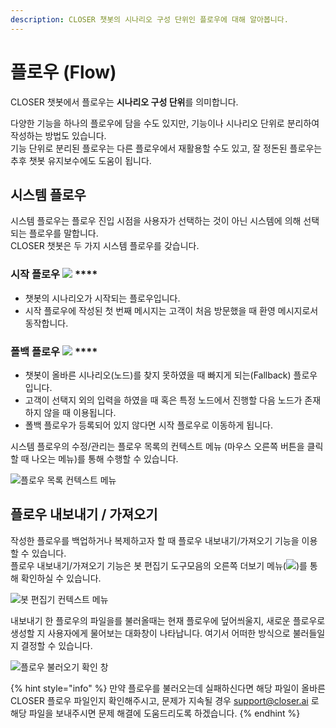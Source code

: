```yaml
---
description: CLOSER 챗봇의 시나리오 구성 단위인 플로우에 대해 알아봅니다.
---
```


# 플로우 \(Flow\)

CLOSER 챗봇에서 플로우는 **시나리오 구성 단위**를 의미합니다.

다양한 기능을 하나의 플로우에 담을 수도 있지만, 기능이나 시나리오 단위로 분리하여 작성하는 방법도 있습니다.  
기능 단위로 분리된 플로우는 다른 플로우에서 재활용할 수도 있고, 잘 정돈된 플로우는 추후 챗봇 유지보수에도 도움이 됩니다.

## 시스템 플로우 <a id="system-flow"></a>

시스템 플로우는 플로우 진입 시점을 사용자가 선택하는 것이 아닌 시스템에 의해 선택되는 플로우를 말합니다.  
CLOSER 챗봇은 두 가지 시스템 플로우를 갖습니다.

### **시작 플로우** ![](../../.gitbook/assets/entry-flow.png) **** <a id="entry-flow"></a>

* 챗봇의 시나리오가 시작되는 플로우입니다.
* 시작 플로우에 작성된 첫 번째 메시지는 고객이 처음 방문했을 때 환영 메시지로서 동작합니다. 

### **폴백 플로우** ![](../../.gitbook/assets/fallback-flow.png) **** <a id="fallback-flow"></a>

* 챗봇이 올바른 시나리오\(노드\)를 찾지 못하였을 때 빠지게 되는\(Fallback\) 플로우입니다.
* 고객이 선택지 외의 입력을 하였을 때 혹은 특정 노드에서 진행할 다음 노드가 존재하지 않을 때 이용됩니다.
* 폴백 플로우가 등록되어 있지 않다면 시작 플로우로 이동하게 됩니다.

시스템 플로우의 수정/관리는 플로우 목록의 컨텍스트 메뉴 \(마우스 오른쪽 버튼을 클릭할 때 나오는 메뉴\)를 통해 수행할 수 있습니다.

![&#xD50C;&#xB85C;&#xC6B0; &#xBAA9;&#xB85D; &#xCEE8;&#xD14D;&#xC2A4;&#xD2B8; &#xBA54;&#xB274;](../../.gitbook/assets/flow-list-context-menu.png)

## 플로우 내보내기 / 가져오기 <a id="import-export"></a>

작성한 플로우를 백업하거나 복제하고자 할 때 플로우 내보내기/가져오기 기능을 이용할 수 있습니다.  
플로우 내보내기/가져오기 기능은 봇 편집기 도구모음의 오른쪽 더보기 메뉴\(![](../../.gitbook/assets/overflow-menu-button.png)\)를 통해 확인하실 수 있습니다.

![&#xBD07; &#xD3B8;&#xC9D1;&#xAE30; &#xCEE8;&#xD14D;&#xC2A4;&#xD2B8; &#xBA54;&#xB274;](../../.gitbook/assets/bot-editor-context-menu.png)

내보내기 한 플로우의 파일을를 불러올때는 현재 플로우에 덮어씌울지, 새로운 플로우로 생성할 지 사용자에게 물어보는 대화창이 나타납니다. 여기서 어떠한 방식으로 불러들일 지 결정할 수 있습니다. 

![&#xD50C;&#xB85C;&#xC6B0; &#xBD88;&#xB7EC;&#xC624;&#xAE30; &#xD655;&#xC778; &#xCC3D;](../../.gitbook/assets/flow-import-dialog.png)

{% hint style="info" %}
만약 플로우를 불러오는데 실패하신다면 해당 파일이 올바른 CLOSER 플로우 파일인지 확인해주시고, 문제가 지속될 경우 support@closer.ai 로 해당 파일을 보내주시면 문제 해결에 도움드리도록 하겠습니다.
{% endhint %}

